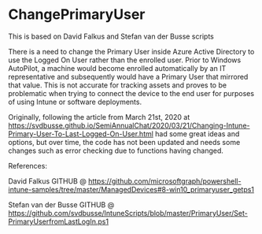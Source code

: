 # ChangePrimaryUser
This is based on David Falkus and Stefan van der Busse scripts

There is a need to change the Primary User inside Azure Active Directory to use the Logged On User rather than the enrolled user.  Prior to Windows AutoPilot, a machine would become enrolled automatically by an IT representative and subsequently would have a Primary User that mirrored that value.  This is not accurate for tracking assets and proves to be problematic when trying to connect the device to the end user for purposes of using Intune or software deployments.

Originally, following the article from March 21st, 2020 at https://svdbusse.github.io/SemiAnnualChat/2020/03/21/Changing-Intune-Primary-User-To-Last-Logged-On-User.html had some great ideas and options, but over time, the code has not been updated and needs some changes such as error checking due to functions having changed.

References:

David Falkus GITHUB @ https://github.com/microsoftgraph/powershell-intune-samples/tree/master/ManagedDevices#8-win10_primaryuser_getps1

Stefan van der Busse GITHUB @ https://github.com/svdbusse/IntuneScripts/blob/master/PrimaryUser/Set-PrimaryUserfromLastLogIn.ps1
